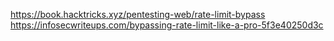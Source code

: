 https://book.hacktricks.xyz/pentesting-web/rate-limit-bypass
https://infosecwriteups.com/bypassing-rate-limit-like-a-pro-5f3e40250d3c
